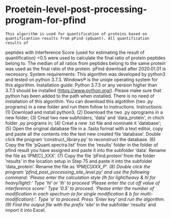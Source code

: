 # Proetein-level-post-processing-program-for-pfind
	This algorithm is used for quantification of proteins based on quantificantion results from pFind (pQuant). All quantification results of 
peptides with Interference Score (used for estimating the result of quantification) <0.5 were used to calculate the final ratio of protein peptides 
belong to. The median of all ratios from peptides belong to the same protein was used as the final ratio of the protein.
	pFind download after 2020.01.01 is necessory.
	System requirements: This algorithm was developed by python3 and tested on python 3.7.3. Windows® is the uniqie operating system for this 
algorithm.
	Installation guide: Python 3.7.3 or any version higher than 3.7.3 should be installed (https://www.python.org/). Please make sure that python 
has been added to the path when installed. There is no need of installation of this algorithm. You can download this algotithm (two .py programs) in a 
new folder and run them follow to instructions.
	Instructions: 
	(1) Download and install python3; 
	(2) Download the two .py oprograms in a new folder; 
	(3) Creat two new subfolders, 'data' and 'data_protein', in chich folder .py programs in;
	(4) Creat a new .txt file and nominate it 'database'; 
	(5) Open the original database file in a .fasta format with a text editor, copy and paste all the contents into the text new created file 
	‘database’. Double click the program ‘construct_library.py’ to reconstruct the database. 
	(6) Copy the file ‘pQuant.spectra.list’ from the ‘results’ folder in the folder of pfind result you have assigned and paste it into the 
	subfolder ‘data’. Rename the file as ‘IPM[C]_XXX’. (7) Copy the file ‘pFind.protein’ from the folder ‘results’ in the location setup in Step 
	75 and paste it into the subfolder ‘data_protein’. Rename the file as ‘IPM[C]_XXX_P’.
	(8) Double click the program ‘pfind_post_processing_site_level.py’ and use the following command:
		‘Please enter the calculation style (lh for light/heavy & hl for heavy/light):’ Type ‘hl’ or ‘lh’ to proceed
		‘Please enter the cut off value of interference score:’ Type ‘0.5’ to proceed.
		‘Please enter the number of modification in each spectrum (a for single modification & b for multi-modification):’. Type ‘a’ to proceed. Press ‘Enter key’ and run the    algorithm. 
	(9) Find the output file with the prefix ‘site_’ in the subfolder ‘results’ and import it into Excel.
